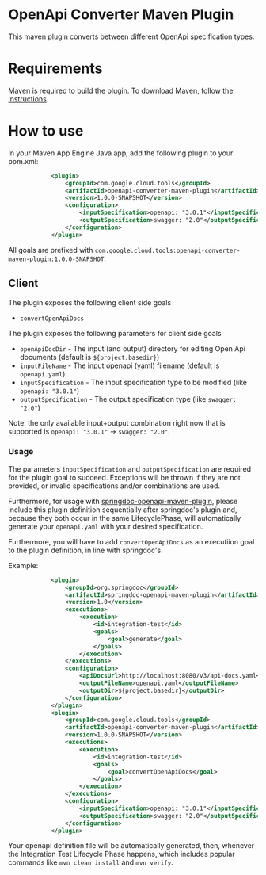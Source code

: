 # OpenApi Converter Maven Plugin
This maven plugin converts between different OpenApi specification types.

# Requirements
Maven is required to build the plugin. To download Maven, follow the [instructions](http://maven.apache.org/).

# How to use
In your Maven App Engine Java app, add the following plugin to your pom.xml:

```xml
            <plugin>
                <groupId>com.google.cloud.tools</groupId>
                <artifactId>openapi-converter-maven-plugin</artifactId>
                <version>1.0.0-SNAPSHOT</version>
                <configuration>
                    <inputSpecification>openapi: "3.0.1"</inputSpecification>
                    <outputSpecification>swagger: "2.0"</outputSpecification>
                </configuration>
            </plugin>
```

All goals are prefixed with `com.google.cloud.tools:openapi-converter-maven-plugin:1.0.0-SNAPSHOT`.

## Client
The plugin exposes the following client side goals

- `convertOpenApiDocs`

The plugin exposes the following parameters for client side goals

- `openApiDocDir` - The input (and output) directory for editing Open Api documents (default is `${project.basedir}`)
- `inputFileName` - The input openapi (yaml) filename (default is `openapi.yaml`)
- `inputSpecification` - The input specification type to be modified (like `openapi: "3.0.1"`)
- `outputSpecification` - The output specification type (like `swagger: "2.0"`)

Note: the only available input+output combination right now that is supported is `openapi: "3.0.1"` -> `swagger: "2.0"`.

### Usage
The parameters `inputSpecification` and `outputSpecification` are required for the plugin goal to succeed. Exceptions
will be thrown if they are not provided, or invalid specifications and/or combinations are used.

Furthermore, for usage with [springdoc-openapi-maven-plugin](https://github.com/springdoc/springdoc-openapi-maven-plugin),
please include this plugin definition sequentially after springdoc's plugin and, because they both occur in the same
LifecyclePhase, will automatically generate your `openapi.yaml` with your desired specification.

Furthermore, you will have to add `convertOpenApiDocs` as an executiion goal to the plugin definition, in line with
springdoc's.

Example:

```xml
            <plugin>
                <groupId>org.springdoc</groupId>
                <artifactId>springdoc-openapi-maven-plugin</artifactId>
                <version>1.0</version>
                <executions>
                    <execution>
                        <id>integration-test</id>
                        <goals>
                            <goal>generate</goal>
                        </goals>
                    </execution>
                </executions>
                <configuration>
                    <apiDocsUrl>http://localhost:8080/v3/api-docs.yaml</apiDocsUrl>
                    <outputFileName>openapi.yaml</outputFileName>
                    <outputDir>${project.basedir}</outputDir>
                </configuration>
            </plugin>
            <plugin>
                <groupId>com.google.cloud.tools</groupId>
                <artifactId>openapi-converter-maven-plugin</artifactId>
                <version>1.0.0-SNAPSHOT</version>
                <executions>
                    <execution>
                        <id>integration-test</id>
                        <goals>
                            <goal>convertOpenApiDocs</goal>
                        </goals>
                    </execution>
                </executions>
                <configuration>
                    <inputSpecification>openapi: "3.0.1"</inputSpecification>
                    <outputSpecification>swagger: "2.0"</outputSpecification>
                </configuration>
            </plugin>
```

Your openapi definition file will be automatically generated, then, whenever the Integration Test Lifecycle Phase happens,
which includes popular commands like `mvn clean install` and `mvn verify`.
